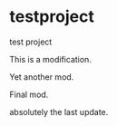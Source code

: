 testproject
===========

test project


This is a modification.


Yet another mod.

Final mod.

absolutely the last update.